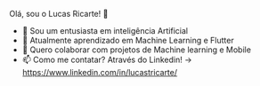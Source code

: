 Olá, sou o Lucas Ricarte! 👋
- 👀 Sou um entusiasta em inteligência Artificial
- 🌱 Atualmente aprendizado em Machine Learning e Flutter
- 💞️ Quero colaborar com projetos de Machine learning e Mobile
- 📫 Como me contatar? Através do Linkedin! -> https://www.linkedin.com/in/lucastricarte/

<!---
lucasTRicarte/lucasTRicarte is a ✨ special ✨ repository because its `README.md` (this file) appears on your GitHub profile.
You can click the Preview link to take a look at your changes.
--->
